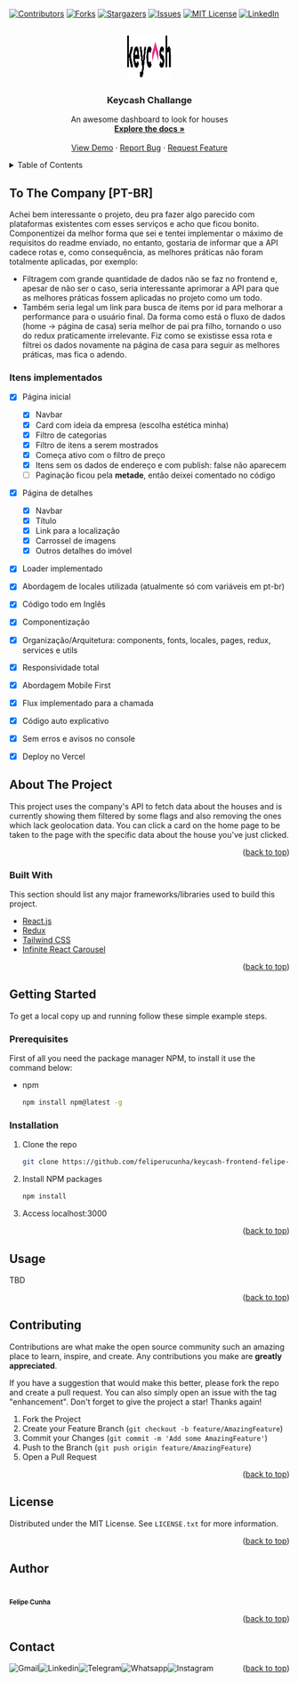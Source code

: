 <div id="top"></div>

[![Contributors][contributors-shield]][contributors-url]
[![Forks][forks-shield]][forks-url]
[![Stargazers][stars-shield]][stars-url]
[![Issues][issues-shield]][issues-url]
[![MIT License][license-shield]][license-url]
[![LinkedIn][linkedin-shield]][linkedin]

<!-- PROJECT LOGO -->
<br />
<div align="center">
  <a href="https://github.com/feliperucunha/keycash-frontend-felipe-cunha">
    <img src="public/images/logo.svg" alt="Logo" width="80" height="80">
  </a>

  <h3 align="center">Keycash Challange</h3>

  <p align="center">
    An awesome dashboard to look for houses
    <br />
    <a href="https://github.com/feliperucunha/keycash-frontend-felipe-cunha"><strong>Explore the docs »</strong></a>
    <br />
    <br />
    <a href="https://keycash-frontend-felipe-cunha.vercel.app/">View Demo</a>
    ·
    <a href="https://github.com/feliperucunha/keycash-frontend-felipe-cunha/issues">Report Bug</a>
    ·
    <a href="https://github.com/feliperucunha/keycash-frontend-felipe-cunha/issues">Request Feature</a>
  </p>
</div>

<!-- TABLE OF CONTENTS -->
<details>
  <summary>Table of Contents</summary>
  <ol>
    <li>
      <a href="#about-the-project">About The Project</a>
      <ul>
        <li><a href="#built-with">Built With</a></li>
      </ul>
    </li>
    <li>
      <a href="#getting-started">Getting Started</a>
      <ul>
        <li><a href="#prerequisites">Prerequisites</a></li>
        <li><a href="#installation">Installation</a></li>
      </ul>
    </li>
    <li><a href="#usage">Usage</a></li>
    <!-- <li><a href="#roadmap">Roadmap</a></li> -->
    <li><a href="#contributing">Contributing</a></li>
    <li><a href="#license">License</a></li>
    <li><a href="#contact">Contact</a></li>
    <!-- <li><a href="#acknowledgments">Acknowledgments</a></li> -->
  </ol>
</details>

## To The Company [PT-BR]

Achei bem interessante o projeto, deu pra fazer algo parecido com plataformas existentes com esses serviços e acho que ficou bonito. Componentizei da melhor forma que sei e tentei implementar o máximo de requisitos do readme enviado, no entanto, gostaria de informar que a API cadece rotas e, como consequência, as melhores práticas não foram totalmente aplicadas, por exemplo:

- Filtragem com grande quantidade de dados não se faz no frontend e, apesar de não ser o caso, seria interessante aprimorar a API para que as melhores práticas fossem aplicadas no projeto como um todo.
- Também seria legal um link para busca de items por id para melhorar a performance para o usuário final. Da forma como está o fluxo de dados (home -> página de casa) seria melhor de pai pra filho, tornando o uso do redux praticamente irrelevante. Fiz como se existisse essa rota e filtrei os dados novamente na página de casa para seguir as melhores práticas, mas fica o adendo.

### Itens implementados

- [x] Página inicial
  - [x] Navbar
  - [x] Card com ideia da empresa (escolha estética minha)
  - [x] Filtro de categorias
  - [x] Filtro de itens a serem mostrados
  - [x] Começa ativo com o filtro de preço
  - [x] Itens sem os dados de endereço e com publish: false não aparecem
  - [ ] Paginação ficou pela <strong>metade</strong>, então deixei comentado no código
- [x] Página de detalhes

  - [x] Navbar
  - [x] Título
  - [x] Link para a localização
  - [x] Carrossel de imagens
  - [x] Outros detalhes do imóvel

- [x] Loader implementado
- [x] Abordagem de locales utilizada (atualmente só com variáveis em pt-br)
- [x] Código todo em Inglês
- [x] Componentização
- [x] Organização/Arquitetura: components, fonts, locales, pages, redux, services e utils
- [x] Responsividade total
- [x] Abordagem Mobile First
- [x] Flux implementado para a chamada
- [x] Código auto explicativo
- [x] Sem erros e avisos no console
- [x] Deploy no Vercel

<!-- ABOUT THE PROJECT -->

## About The Project

This project uses the company's API to fetch data about the houses and is currently showing them filtered by some flags and also removing the ones which lack geolocation data. You can click a card on the home page to be taken to the page with the specific data about the house you've just clicked.

<p align="right">(<a href="#top">back to top</a>)</p>

### Built With

This section should list any major frameworks/libraries used to build this project.

- [React.js](https://reactjs.org/)
- [Redux](https://redux.js.org/)
- [Tailwind CSS](https://tailwindcss.com/)
- [Infinite React Carousel](https://github.com/g787543/infinite-react-carousel)

<p align="right">(<a href="#top">back to top</a>)</p>

<!-- GETTING STARTED -->

## Getting Started

To get a local copy up and running follow these simple example steps.

### Prerequisites

First of all you need the package manager NPM, to install it use the command below:

- npm
  ```sh
  npm install npm@latest -g
  ```

### Installation

1. Clone the repo
   ```sh
   git clone https://github.com/feliperucunha/keycash-frontend-felipe-cunha.git
   ```
2. Install NPM packages
   ```sh
   npm install
   ```
3. Access localhost:3000

<p align="right">(<a href="#top">back to top</a>)</p>

<!-- USAGE EXAMPLES -->

## Usage

TBD

<p align="right">(<a href="#top">back to top</a>)</p>

<!-- ROADMAP -->
<!-- ## Roadmap

- [x] Add Changelog
- [x] Add back to top links
- [ ] Add Additional Templates w/ Examples
- [ ] Add "components" document to easily copy & paste sections of the readme
- [ ] Multi-language Support
    - [ ] Chinese
    - [ ] Spanish

See the [open issues](https://github.com/feliperucunha/keycash-frontend-felipe-cunha/issues) for a full list of proposed features (and known issues).

<p align="right">(<a href="#top">back to top</a>)</p> -->

<!-- CONTRIBUTING -->

## Contributing

Contributions are what make the open source community such an amazing place to learn, inspire, and create. Any contributions you make are **greatly appreciated**.

If you have a suggestion that would make this better, please fork the repo and create a pull request. You can also simply open an issue with the tag "enhancement".
Don't forget to give the project a star! Thanks again!

1. Fork the Project
2. Create your Feature Branch (`git checkout -b feature/AmazingFeature`)
3. Commit your Changes (`git commit -m 'Add some AmazingFeature'`)
4. Push to the Branch (`git push origin feature/AmazingFeature`)
5. Open a Pull Request

<p align="right">(<a href="#top">back to top</a>)</p>

<!-- LICENSE -->

## License

Distributed under the MIT License. See `LICENSE.txt` for more information.

<p align="right">(<a href="#top">back to top</a>)</p>

## Author

<a href="https://github.com/feliperucunha">
 <img style="border-radius: 50%;" src="https://avatars.githubusercontent.com/u/51034888?s=400&u=d957f24c0607b08051d57bd562e17db9cf811421&v=4" width="100px;" alt=""/>
 <br />
 <sub><b>Felipe Cunha</b></sub></a>
 <br />

<p align="right">(<a href="#top">back to top</a>)</p>

## Contact

[<img align="left" alt="Gmail" src="https://img.shields.io/badge/Gmail-D14836?style=for-the-badge&logo=gmail&logoColor=white" />](mailto:feliperubenmv@gmail.com?subject=[GitHub]%20Hey,%20Felipe%20Cunha)
[<img align="left" alt="Linkedin" src="https://img.shields.io/badge/linkedin-%230077B5.svg?style=for-the-badge&logo=linkedin&logoColor=white" />][linkedin]
[<img align="left" alt="Telegram" src="https://img.shields.io/badge/Telegram-2CA5E0?style=for-the-badge&logo=telegram&logoColor=white" />][telegram]
[<img align="left" alt="Whatsapp" src="https://img.shields.io/badge/WhatsApp-25D366?style=for-the-badge&logo=whatsapp&logoColor=white" />][whatsapp]
[<img align="left" alt="Instagram" src="https://img.shields.io/badge/<feliperucunha>-%23E4405F.svg?style=for-the-badge&logo=Instagram&logoColor=white" />][instagram]

<p align="right">(<a href="#top">back to top</a>)</p>

<!-- ACKNOWLEDGMENTS -->
<!-- ## Acknowledgments

Use this space to list resources you find helpful and would like to give credit to. I've included a few of my favorites to kick things off!

* [Choose an Open Source License](https://choosealicense.com)
* [GitHub Emoji Cheat Sheet](https://www.webpagefx.com/tools/emoji-cheat-sheet)
* [Malven's Flexbox Cheatsheet](https://flexbox.malven.co/)
* [Malven's Grid Cheatsheet](https://grid.malven.co/)
* [Img Shields](https://shields.io)
* [GitHub Pages](https://pages.github.com)
* [Font Awesome](https://fontawesome.com)
* [React Icons](https://react-icons.github.io/react-icons/search)

<p align="right">(<a href="#top">back to top</a>)</p> -->

<!-- MARKDOWN LINKS & IMAGES -->
<!-- https://www.markdownguide.org/basic-syntax/#reference-style-links -->

[contributors-shield]: https://img.shields.io/github/contributors/feliperucunha/keycash-frontend-felipe-cunha.svg?style=for-the-badge
[contributors-url]: https://github.com/feliperucunha/keycash-frontend-felipe-cunha/graphs/contributors
[forks-shield]: https://img.shields.io/github/forks/feliperucunha/keycash-frontend-felipe-cunha.svg?style=for-the-badge
[forks-url]: https://github.com/feliperucunha/keycash-frontend-felipe-cunha/network/members
[stars-shield]: https://img.shields.io/github/stars/feliperucunha/keycash-frontend-felipe-cunha.svg?style=for-the-badge
[stars-url]: https://github.com/feliperucunha/keycash-frontend-felipe-cunha/stargazers
[issues-shield]: https://img.shields.io/github/issues/feliperucunha/keycash-frontend-felipe-cunha.svg?style=for-the-badge
[issues-url]: https://github.com/feliperucunha/keycash-frontend-felipe-cunha/issues
[license-shield]: https://img.shields.io/github/license/feliperucunha/keycash-frontend-felipe-cunha.svg?style=for-the-badge
[license-url]: https://github.com/feliperucunha/keycash-frontend-felipe-cunha/blob/main/LICENSE.txt
[linkedin-shield]: https://img.shields.io/badge/-LinkedIn-black.svg?style=for-the-badge&logo=linkedin&colorB=555
[product-screenshot]: images/screenshot.png
[whatsapp]: https://wa.me/5591987485395
[telegram]: https://t.me/Felipecunha04
[twitter]: https://twitter.com/feliperubeen
[youtube]: https://youtube.com/
[instagram]: https://www.instagram.com/feliperubeen
[linkedin]: https://www.linkedin.com/in/feliperubencunha/
